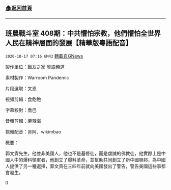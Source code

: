 ###  [:house:返回首頁](https://github.com/ourhimalayas/txt)
---

## 班農戰斗室 408期：中共懼怕宗教，他們懼怕全世界人民在精神層面的發展【精華版粵語配音】
`2020-10-17 07:16 GM42` [轉載自GNews](https://gnews.org/zh-hant/430098/)

製作單位：戰友之家·粵語頻道

素材製作：Warroom Pandemic

片段選取：文恩

視頻剪輯：食飽飽

字幕校對：喬巴

音頻剪輯：麻辣湯

視頻配音：哥阿、wikimbao



概要：

郭文貴先生，他並非美國人，他也不是基督徒，而是虔誠的佛教徒，他實際上是中國人中的爆料領軍者，他創立了爆料革命，並幫助共同創立了新中國聯邦，為中國人提供了另一種選擇，郭文貴在三四年前就向美國發出了警告，警告美國這些事都會發生。

0

